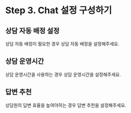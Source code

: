 # Step 3. Chat 설정 구성하기

## 상담 자동 배정 설정

상담 자동 배정이 필요한 경우 상담 자동 배정을 설정해주세요.

## 상담 운영시간

상담 운영시간을 사용하는 경우 상담 운영시간을 설정해주세요.

## 답변 추천

상담원의 답변 효율을 높여야하는 경우 답변 추천을 설정해주세요.

